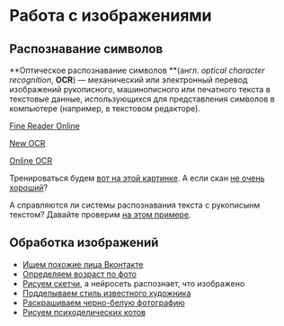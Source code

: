 # Работа с изображениями

## Распознавание символов

**Оптическое распознавание символов **\(англ. _optical character recognition_, **OCR**\) — механический или электронный перевод изображений рукописного, машинописного или печатного текста в текстовые данные, использующихся для представления символов в компьютере \(например, в текстовом редакторе\).

[Fine Reader Online](https://finereaderonline.com/ru-ru)

[New OCR](http://www.newocr.com/)

[Online OCR](https://www.onlineocr.net/)

Тренироваться будем [вот на этой картинке](https://www.dropbox.com/s/akds14bbapnxzu3/карамзин1.png?dl=0). А если скан [не очень хороший](https://www.dropbox.com/s/v29l46882kix7ya/melchuk_i_a_opyt_teorii_lingvisticheskih_modelei_smysltekst.pdf?dl=0)?

А справляются ли системы распознавания текста с рукописынм текстом? Давайте проверим [на этом примере](https://www.dropbox.com/s/21ti6u008j5ufqu/4531173_900.png?dl=0).

## Обработка изображений

* [Ищем похожие лица Вконтакте](https://findface.ru/)
* [Определяем возраст по фото](https://how-old.net/)
* [Рисуем скетчи](https://quickdraw.withgoogle.com/#), а нейросеть распознает, что изображено
* [Подделываем стиль известного художника](http://likemo.net/)
* [Раскрашиваем черно-белую фотографию](https://demos.algorithmia.com/colorize-photos/)
* [Рисуем психоделических котов](https://affinelayer.com/pixsrv/)



